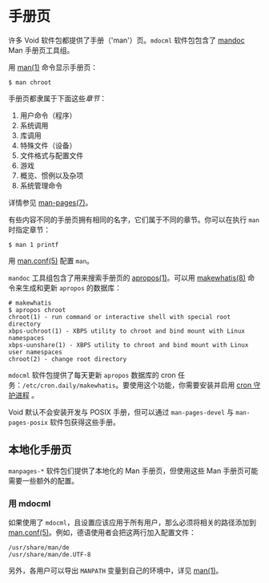 # 手册页

许多 Void 软件包都提供了手册（'man'）页。`mdocml` 软件包包含了 [mandoc](https://mandoc.bsd.lv/) Man 手册页工具组。

用 [man(1)](https://man.voidlinux.org/man.1)  命令显示手册页：

```
$ man chroot
```
手册页都隶属于下面这些*章节*：

1. 用户命令（程序）
2. 系统调用
3. 库调用
4. 特殊文件（设备）
5. 文件格式与配置文件
6. 游戏
7. 概览、惯例以及杂项
8. 系统管理命令

详情参见 [man-pages(7)](https://man.voidlinux.org/man-pages.7)。

有些内容不同的手册页拥有相同的名字，它们属于不同的章节。你可以在执行 `man` 时指定章节：

```
$ man 1 printf
```

用 [man.conf(5)](https://man.voidlinux.org/man.conf.5) 配置 `man`。

`mandoc` 工具组包含了用来搜索手册页的 [apropos(1)](https://man.voidlinux.org/apropos.1)。可以用 [makewhatis(8)](https://man.voidlinux.org/makewhatis.8) 命令来生成和更新 `apropos` 的数据库：

```
# makewhatis
$ apropos chroot
chroot(1) - run command or interactive shell with special root directory
xbps-uchroot(1) - XBPS utility to chroot and bind mount with Linux namespaces
xbps-uunshare(1) - XBPS utility to chroot and bind mount with Linux user namespaces
chroot(2) - change root directory
```

`mdocml` 软件包提供了每天更新 `apropos` 数据库的 cron 任务：`/etc/cron.daily/makewhatis`。要使用这个功能，你需要安装并启用 [cron 守护进程](../cron.md) 。

Void 默认不会安装开发与 POSIX 手册，但可以通过 `man-pages-devel` 与 `man-pages-posix` 软件包获得这些手册。

## 本地化手册页

`manpages-*` 软件包们提供了本地化的 Man 手册页，但使用这些 Man 手册页可能需要一些额外的配置。

### 用 mdocml

如果使用了 `mdocml`，且设置应该应用于所有用户，那么必须将相关的路径添加到 [man.conf(5)](https://man.voidlinux.org/man.conf.5)。例如，德语使用者会把这两行加入配置文件：

```
/usr/share/man/de
/usr/share/man/de.UTF-8
```

另外，各用户可以导出 `MANPATH` 变量到自己的环境中，详见 [man(1)](https://man.voidlinux.org/man.1)。
